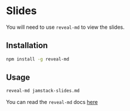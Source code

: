 # Slides

You will need to use `reveal-md` to view the slides. 

## Installation

```bash
npm install -g reveal-md
```

## Usage 

```bash
reveal-md jamstack-slides.md
```

You can read the `reveal-md` docs [here](https://github.com/webpro/reveal-md)

